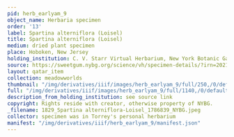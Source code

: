 ```yaml
---
pid: herb_earlyam_9
object_name: Herbaria specimen
order: '13'
label: Spartina alterniflora (Loisel)
title: Spartina alterniflora (Loisel)
medium: dried plant specimen
place: Hoboken, New Jersey
holding_institution: C. V. Starr Virtual Herbarium, New York Botanic Garden
source: https://sweetgum.nybg.org/science/vh/specimen-details/?irn=2021416
layout: qatar_item
collection: meadowworlds
thumbnail: "/img/derivatives/iiif/images/herb_earlyam_9/full/250,/0/default.jpg"
full: "/img/derivatives/iiif/images/herb_earlyam_9/full/1140,/0/default.jpg"
description_from_holding_institution: see source link
copyright: Rights reside with creator, otherwise property of NYBG.
_filename: 1829_Spartina alterniflora-Loisel_1786839_NYBG.jpeg
collector: specimen was in Torrey's personal herbarium
manifest: "/img/derivatives/iiif/herb_earlyam_9/manifest.json"
---
```

